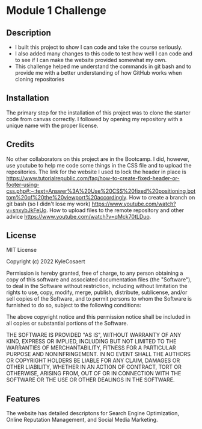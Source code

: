 # Module 1 Challenge

## Description

- I built this project to show I can code and take the course seriously. 
- I also added many changes to this code to test how well I can code and to see if I can make the website provided somewhat my own.
- This challenge helped me understand the commands in git bash and to provide me with a better understanding of how GitHub works when cloning repositories 

## Installation

The primary step for the installation of this project was to clone the starter code from canvas correctly. I followed by opening my repository with a unique name with the proper license.

## Credits

No other collaborators on this project are in the Bootcamp. I did, however, use youtube to help me code some things in the CSS file and to upload the repositories. The link for the website I used to lock the header in place is https://www.tutorialrepublic.com/faq/how-to-create-fixed-header-or-footer-using-css.php#:~:text=Answer%3A%20Use%20CSS%20fixed%20positioning,bottom%20of%20the%20viewport%20accordingly. How to create a branch on git bash (so I didn't lose my work) https://www.youtube.com/watch?v=snxybJkFeUo. How to upload files to the remote repository and other advice https://www.youtube.com/watch?v=qMck70tLDuo. 

## License

MIT License

Copyright (c) 2022 KyleCosaert

Permission is hereby granted, free of charge, to any person obtaining a copy
of this software and associated documentation files (the "Software"), to deal
in the Software without restriction, including without limitation the rights
to use, copy, modify, merge, publish, distribute, sublicense, and/or sell
copies of the Software, and to permit persons to whom the Software is
furnished to do so, subject to the following conditions:

The above copyright notice and this permission notice shall be included in all
copies or substantial portions of the Software.

THE SOFTWARE IS PROVIDED "AS IS", WITHOUT WARRANTY OF ANY KIND, EXPRESS OR
IMPLIED, INCLUDING BUT NOT LIMITED TO THE WARRANTIES OF MERCHANTABILITY,
FITNESS FOR A PARTICULAR PURPOSE AND NONINFRINGEMENT. IN NO EVENT SHALL THE
AUTHORS OR COPYRIGHT HOLDERS BE LIABLE FOR ANY CLAIM, DAMAGES OR OTHER
LIABILITY, WHETHER IN AN ACTION OF CONTRACT, TORT OR OTHERWISE, ARISING FROM,
OUT OF OR IN CONNECTION WITH THE SOFTWARE OR THE USE OR OTHER DEALINGS IN THE
SOFTWARE.

## Features

The website has detailed descriptons for Search Engine Optimization, Online Reputation Management, and Social Media Marketing.
